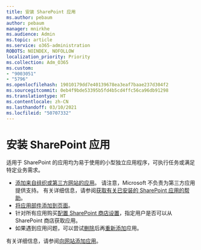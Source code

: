 ```yaml
---
title: 安装 SharePoint 应用
ms.author: pebaum
author: pebaum
manager: mnirkhe
ms.audience: Admin
ms.topic: article
ms.service: o365-administration
ROBOTS: NOINDEX, NOFOLLOW
localization_priority: Priority
ms.collection: Adm_O365
ms.custom:
- "9003051"
- "5796"
ms.openlocfilehash: 19010179dd7e40139678ea3eaf7baae237d304f2
ms.sourcegitcommit: 0eb4f9bde53395b5fd4b5cd4ffc56ca96db91298
ms.translationtype: HT
ms.contentlocale: zh-CN
ms.lasthandoff: 03/10/2021
ms.locfileid: "50707332"
---
```

# <a name="install-sharepoint-apps"></a>安装 SharePoint 应用

适用于 SharePoint 的应用均为易于使用的小型独立应用程序，可执行任务或满足特定业务需求。

- [添加来自组织或第三方网站的应用](https://support.microsoft.com/office/ef9c0dbd-7fe1-4715-a1b0-fe3bc81317cb)。 请注意，Microsoft 不负责为第三方应用提供支持。 有关详细信息，请参阅[获取有关已安装的 SharePoint 应用的帮助](https://support.office.com/article/get-help-for-a-sharepoint-app-you-installed-fd98af7f-6af0-4573-8360-8f5631c6ab21)。
-   [将应用部件添加到页面](https://support.microsoft.com/office/6f06c0b7-44b8-4c69-b4ad-85197eee8d78)。
-   针对所有应用购买[配置 SharePoint 商店设置](https://docs.microsoft.com/sharepoint/configure-sharepoint-store-settings)，指定用户是否可以从 SharePoint 商店获取应用。
-   如果遇到应用问题，可以尝试[删除](https://support.microsoft.com/office/03198d1b-c33b-498d-9469-af641a587d6c)后再[重新添加](https://support.microsoft.com/office/ef9c0dbd-7fe1-4715-a1b0-fe3bc81317cb)应用。

有关详细信息，请参阅[向网站添加应用](https://support.microsoft.com/office/add-an-app-to-a-site-ef9c0dbd-7fe1-4715-a1b0-fe3bc81317cb)。